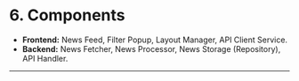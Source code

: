 # 6. Components

*   **Frontend:** News Feed, Filter Popup, Layout Manager, API Client Service.
*   **Backend:** News Fetcher, News Processor, News Storage (Repository), API Handler.

---
